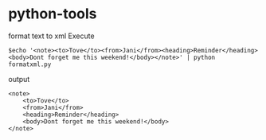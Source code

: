 # python-tools
format text to xml
Execute
```
$echo '<note><to>Tove</to><from>Jani</from><heading>Reminder</heading><body>Dont forget me this weekend!</body></note>' | python formatxml.py
```
output
```
<note>
	<to>Tove</to>
	<from>Jani</from>
	<heading>Reminder</heading>
	<body>Dont forget me this weekend!</body>
</note>
```

